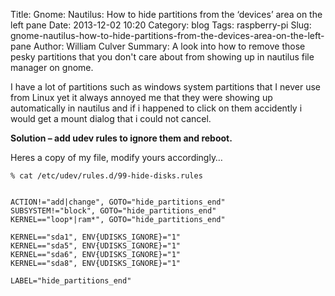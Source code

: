 Title: Gnome: Nautilus: How to hide partitions from the ‘devices’ area on the left pane
Date: 2013-12-02 10:20
Category: blog
Tags: raspberry-pi
Slug: gnome-nautilus-how-to-hide-partitions-from-the-devices-area-on-the-left-pane
Author: William Culver
Summary: A look into how to remove those pesky partitions that you don't care about from showing up in nautilus file manager on gnome.

I have a lot of partitions such as windows system partitions that I never use from Linux yet it always annoyed me that they were showing up automatically in nautilus and if i happened to click on them accidently i would get a mount dialog that i could not cancel.

**Solution – add udev rules to ignore them and reboot.**

Heres a copy of my file, modify yours accordingly…


	% cat /etc/udev/rules.d/99-hide-disks.rules


    ACTION!="add|change", GOTO="hide_partitions_end"
    SUBSYSTEM!="block", GOTO="hide_partitions_end"
    KERNEL=="loop*|ram*", GOTO="hide_partitions_end"

    KERNEL=="sda1", ENV{UDISKS_IGNORE}="1"
    KERNEL=="sda5", ENV{UDISKS_IGNORE}="1"
    KERNEL=="sda6", ENV{UDISKS_IGNORE}="1"
    KERNEL=="sda8", ENV{UDISKS_IGNORE}="1"

    LABEL="hide_partitions_end"

